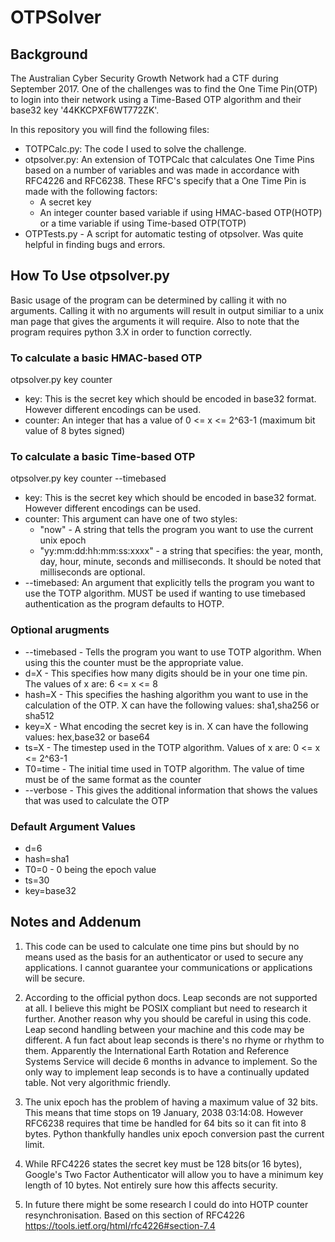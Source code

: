 # OTPSolver

## Background
The Australian Cyber Security Growth Network had a CTF during September 2017. 
One of the challenges was to find the One Time Pin(OTP) to login into their network using a Time-Based OTP algorithm and their base32 key '44KKCPXF6WT772ZK'.

In this repository you will find the following files:
* TOTPCalc.py: The code I used to solve the challenge.
* otpsolver.py: An extension of TOTPCalc that calculates One Time Pins based on a number of variables and was made in accordance with RFC4226 and RFC6238. These RFC's specify that a One Time Pin is made with the following factors: 
  * A secret key
  * An integer counter based variable if using HMAC-based OTP(HOTP) or a time variable if using Time-based OTP(TOTP) 
* OTPTests.py - A script for automatic testing of otpsolver. Was quite helpful in finding bugs and errors.

## How To Use otpsolver.py
Basic usage of the program can be determined by calling it with no arguments. Calling it with no arguments will result in output similiar to a unix man page that gives the arguments it will require. Also to note that the program requires python 3.X in order to function correctly.

### To calculate a basic HMAC-based OTP
otpsolver.py key counter
* key: This is the secret key which should be encoded in base32 format. However different encodings can be used.
* counter: An integer that has a value of 0 <= x <= 2^63-1 (maximum bit value of 8 bytes signed)

### To calculate a basic Time-based OTP
otpsolver.py key counter --timebased
* key: This is the secret key which should be encoded in base32 format. However different encodings can be used.
* counter: This argument can have one of two styles:
  * "now" - A string that tells the program you want to use the current unix epoch
  * "yy:mm:dd:hh:mm:ss:xxxx" - a string that specifies: the year, month, day, hour, minute, seconds and milliseconds. It should be noted that milliseconds are optional.
* --timebased: An argument that explicitly tells the program you want to use the TOTP algorithm. MUST be used if wanting to use timebased authentication as the program defaults to HOTP.

### Optional arugments
* --timebased - Tells the program you want to use TOTP algorithm. When using this the counter must be the appropriate value.
* d=X - This specifies how many digits should be in your one time pin. The values of x are: 6 <= x <= 8
* hash=X - This specifies the hashing algorithm you want to use in the calculation of the OTP. X can have the following values: sha1,sha256 or sha512
* key=X - What encoding the secret key is in. X can have the following values: hex,base32 or base64
* ts=X - The timestep used in the TOTP algorithm. Values of x are: 0 <= x <= 2^63-1 
* T0=time - The initial time used in TOTP algorithm. The value of time must be of the same format as the counter
* --verbose - This gives the additional information that shows the values that was used to calculate the OTP

### Default Argument Values
* d=6
* hash=sha1
* T0=0 - 0 being the epoch value
* ts=30
* key=base32




## Notes and Addenum
1. This code can be used to calculate one time pins but should by no means used as the basis for an authenticator or used to secure  any applications. I cannot guarantee your communications or applications will be secure.

2. According to the official python docs. Leap seconds are not supported at all. I believe this might be POSIX compliant but need to research it further. Another reason why you should be careful in using this code. Leap second handling between your machine and this code may be different. A fun fact about leap seconds is there's no rhyme or rhythm to them. Apparently the  International Earth Rotation and Reference Systems Service will decide 6 months in advance to implement. So the only way to implement leap seconds is to have a continually updated table. Not very algorithmic friendly.

3. The unix epoch has the problem of having a maximum value of 32 bits. This means that time stops on 19 January, 2038 03:14:08. However RFC6238 requires that time be handled for 64 bits so it can fit into 8 bytes. Python thankfully handles unix epoch conversion past the current limit.

4. While RFC4226 states the secret key must be 128 bits(or 16 bytes), Google's Two Factor Authenticator will allow you to have a minimum key length of 10 bytes. Not entirely sure how this affects security.  

5. In future there might be some research I could do into HOTP counter resynchronisation. Based on this section of RFC4226 https://tools.ietf.org/html/rfc4226#section-7.4
